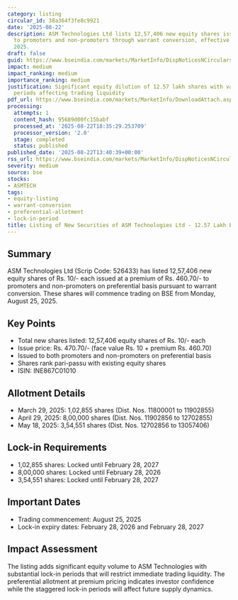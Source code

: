 ```yaml
---
category: listing
circular_id: 38a364f3fe8c9921
date: '2025-08-22'
description: ASM Technologies Ltd lists 12,57,406 new equity shares issued at premium
  to promoters and non-promoters through warrant conversion, effective August 25,
  2025.
draft: false
guid: https://www.bseindia.com/markets/MarketInfo/DispNoticesNCirculars.aspx?Noticeid={365BF587-2353-417E-87CE-09244EE0E628}&noticeno=20250822-58&dt=08/22/2025&icount=58&totcount=86&flag=0
impact: medium
impact_ranking: medium
importance_ranking: medium
justification: Significant equity dilution of 12.57 lakh shares with varying lock-in
  periods affecting trading liquidity
pdf_url: https://www.bseindia.com/markets/MarketInfo/DownloadAttach.aspx?id=20250822-58&attachedId=
processing:
  attempts: 1
  content_hash: 95689d00fc15babf
  processed_at: '2025-08-22T18:35:29.253709'
  processor_version: '2.0'
  stage: completed
  status: published
published_date: '2025-08-22T13:40:39+00:00'
rss_url: https://www.bseindia.com/markets/MarketInfo/DispNoticesNCirculars.aspx?Noticeid={365BF587-2353-417E-87CE-09244EE0E628}&noticeno=20250822-58&dt=08/22/2025&icount=58&totcount=86&flag=0
severity: medium
source: bse
stocks:
- ASMTECH
tags:
- equity-listing
- warrant-conversion
- preferential-allotment
- lock-in-period
title: Listing of New Securities of ASM Technologies Ltd - 12.57 Lakh Equity Shares
---
```


## Summary

ASM Technologies Ltd (Scrip Code: 526433) has listed 12,57,406 new equity shares of Rs. 10/- each issued at a premium of Rs. 460.70/- to promoters and non-promoters on preferential basis pursuant to warrant conversion. These shares will commence trading on BSE from Monday, August 25, 2025.

## Key Points

- Total new shares listed: 12,57,406 equity shares of Rs. 10/- each
- Issue price: Rs. 470.70/- (face value Rs. 10 + premium Rs. 460.70)
- Issued to both promoters and non-promoters on preferential basis
- Shares rank pari-passu with existing equity shares
- ISIN: INE867C01010

## Allotment Details

- March 29, 2025: 1,02,855 shares (Dist. Nos. 11800001 to 11902855)
- April 29, 2025: 8,00,000 shares (Dist. Nos. 11902856 to 12702855)
- May 18, 2025: 3,54,551 shares (Dist. Nos. 12702856 to 13057406)

## Lock-in Requirements

- 1,02,855 shares: Locked until February 28, 2027
- 8,00,000 shares: Locked until February 28, 2026
- 3,54,551 shares: Locked until February 28, 2027

## Important Dates

- Trading commencement: August 25, 2025
- Lock-in expiry dates: February 28, 2026 and February 28, 2027

## Impact Assessment

The listing adds significant equity volume to ASM Technologies with substantial lock-in periods that will restrict immediate trading liquidity. The preferential allotment at premium pricing indicates investor confidence while the staggered lock-in periods will affect future supply dynamics.